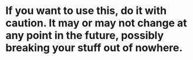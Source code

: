 # If you want to use this, do it with caution. It may or may not change at any point in the future, possibly breaking your stuff out of nowhere.
